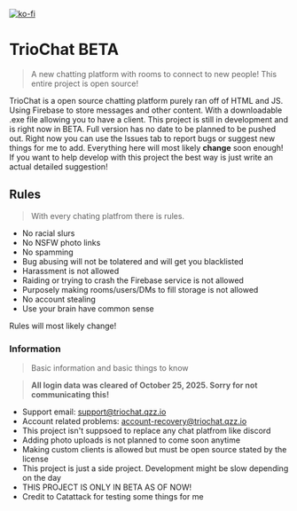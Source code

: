 [![ko-fi](https://ko-fi.com/img/githubbutton_sm.svg)](https://ko-fi.com/A0A61IAEQ5)

# TrioChat BETA
> A new chatting platform with rooms to connect to new people! This entire project is open source!

TrioChat is a open source chatting platform purely ran off of HTML and JS. Using Firebase to store messages and other content. With a downloadable .exe file allowing you to have a client.
This project is still in development and is right now in BETA. Full version has no date to be planned to be pushed out. Right now you can use the Issues tab to report bugs or suggest new things for me to add.
Everything here will most likely **change** soon enough! If you want to help develop with this project the best way is just write an actual detailed suggestion! 

## Rules
> With every chating platfrom there is rules.

- No racial slurs
- No NSFW photo links
- No spamming
- Bug abusing will not be tolatered and will get you blacklisted
- Harassment is not allowed
- Raiding or trying to crash the Firebase service is not allowed
- Purposely making rooms/users/DMs to fill storage is not allowed
- No account stealing
- Use your brain have common sense
  
Rules will most likely change!

### Information
> Basic information and basic things to know

> **All login data was cleared of October 25, 2025. Sorry for not communicating this!**

- Support email: <support@triochat.qzz.io>
- Account related problems: <account-recovery@triochat.qzz.io>
- This project isn't suppsoed to replace any chat platfrom like discord
- Adding photo uploads is not planned to come soon anytime
- Making custom clients is allowed but must be open source stated by the license
- This project is just a side project. Development might be slow depending on the day
- THIS PROJECT IS ONLY IN BETA AS OF NOW!
- Credit to Catattack for testing some things for me
